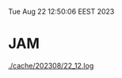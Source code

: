 Tue Aug 22 12:50:06 EEST 2023
# JAM
<a href='./cache/202308/22_12.log'>./cache/202308/22_12.log</a>

